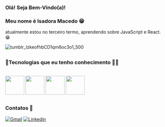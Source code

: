 ### Olá! Seja Bem-Vindo(a)!
### Meu nome é Isadora Macedo 😁

atualmente estou no terceiro termo, aprendendo sobre JavaScript e React.😁

![tumblr_lzkeofhbCD1qm6oc3o1_500](https://github.com/user-attachments/assets/88f82b4a-0acc-484f-9365-e69c3b023494)

##

###                                                  🌟Tecnologias que eu tenho conhecimento 👨‍💻
<div style="display: inline_block"><br/>
  
  <img  height="60" windth="60" src="https://cdn.jsdelivr.net/gh/devicons/devicon/icons/html5/html5-original.svg" />
   <img height="60" windth="60" src="https://cdn.jsdelivr.net/gh/devicons/devicon@latest/icons/css3/css3-original.svg" />
  <img  height="60" windth="60" src="https://cdn3d.iconscout.com/3d/free/thumb/free-c-language-3d-icon-download-in-png-blend-fbx-gltf-file-formats--logo-mobile-developer-programming-pack-logos-icons-5453029.png?f=webp" /> 
  <img height= "60" windth="60" src="https://cdn.jsdelivr.net/gh/devicons/devicon@latest/icons/csharp/csharp-original.svg" />
  
##

### Contatos 📱
[![Gmail](https://img.shields.io/badge/Gmail-D14836?style=for-the-badge&logo=gmail&logoColor=white)](mailto:isa22queiroz@gmail.com) [![Linkedin](https://img.shields.io/badge/LinkedIn-0077B5?style=for-the-badge&logo=linkedin&logoColor=dracula)]()


